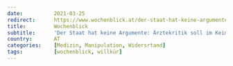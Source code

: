 ```yaml
---
date:          2021-03-25
redirect:      https://www.wochenblick.at/der-staat-hat-keine-argumente-aerztekritik-soll-im-keim-erstickt-werden/
title:         Wochenblick
subtitle:      'Der Staat hat keine Argumente: Ärztekritik soll im Keim erstickt werden'
country:       AT
categories:    [Medizin, Manipulation, Widersrtand]
tags:          [wochenblick, willkür]
---
```

